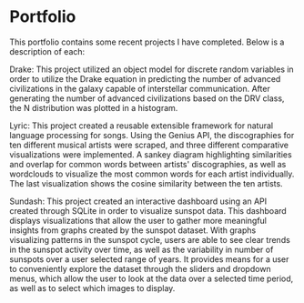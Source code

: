 # Portfolio

This portfolio contains some recent projects I have completed. Below is a description of each:

Drake:
This project utilized an object model for discrete random variables in order to utilize the Drake equation in predicting the number of
advanced civilizations in the galaxy capable of interstellar communication. After generating the number of advanced civilizations based on the DRV class, the N distribution was plotted in a histogram. 

Lyric:
This project created a reusable extensible framework for natural language processing for songs. Using the Genius API, the discographies for ten different musical artists were scraped, and three different comparative visualizations were implemented. A sankey diagram highlighting similarities and overlap for common words between artists' discographies, as well as wordclouds to visualize the most common words for each artist individually. The last visualization shows the cosine similarity between the ten artists. 

Sundash:
This project created an interactive dashboard using an API created through SQLite in order to visualize sunspot data. This dashboard displays visualizations that allow the user to gather more meaningful insights from graphs created by the sunspot dataset. With graphs visualizing patterns in the sunspot cycle, users are able to see clear trends in the sunspot activity over time, as well as the variability in number of sunspots over a user selected range of years. It provides means for a user to conveniently explore the dataset through the sliders and dropdown menus, which allow the user to look at the data over a selected time period, as well as to select which images to display.
